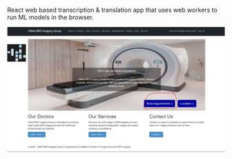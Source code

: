 React web based transcription & translation app that uses web workers to run ML models in the browser.

![alt text](public/3.png)